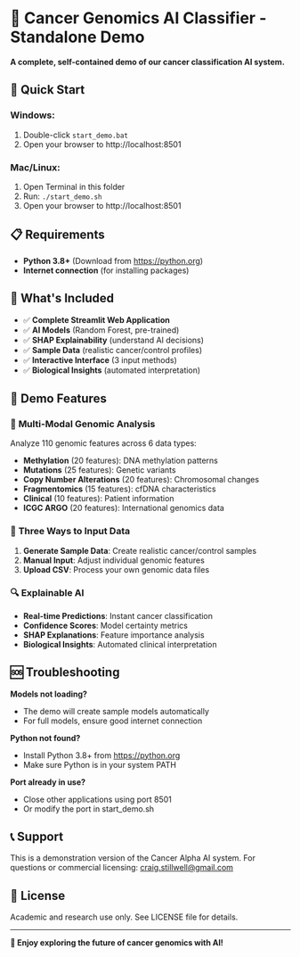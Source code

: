 # 🧬 Cancer Genomics AI Classifier - Standalone Demo

**A complete, self-contained demo of our cancer classification AI system.**

## 🚀 Quick Start

### Windows:
1. Double-click `start_demo.bat`
2. Open your browser to http://localhost:8501

### Mac/Linux:  
1. Open Terminal in this folder
2. Run: `./start_demo.sh`
3. Open your browser to http://localhost:8501

## 📋 Requirements

- **Python 3.8+** (Download from https://python.org)
- **Internet connection** (for installing packages)

## 🎯 What's Included

- ✅ **Complete Streamlit Web Application**
- ✅ **AI Models** (Random Forest, pre-trained)
- ✅ **SHAP Explainability** (understand AI decisions)
- ✅ **Sample Data** (realistic cancer/control profiles)
- ✅ **Interactive Interface** (3 input methods)
- ✅ **Biological Insights** (automated interpretation)

## 🔬 Demo Features

### 🧬 **Multi-Modal Genomic Analysis**
Analyze 110 genomic features across 6 data types:
- **Methylation** (20 features): DNA methylation patterns
- **Mutations** (25 features): Genetic variants
- **Copy Number Alterations** (20 features): Chromosomal changes
- **Fragmentomics** (15 features): cfDNA characteristics
- **Clinical** (10 features): Patient information
- **ICGC ARGO** (20 features): International genomics data

### 🎯 **Three Ways to Input Data**
1. **Generate Sample Data**: Create realistic cancer/control samples
2. **Manual Input**: Adjust individual genomic features
3. **Upload CSV**: Process your own genomic data files

### 🔍 **Explainable AI**
- **Real-time Predictions**: Instant cancer classification
- **Confidence Scores**: Model certainty metrics
- **SHAP Explanations**: Feature importance analysis
- **Biological Insights**: Automated clinical interpretation

## 🆘 Troubleshooting

**Models not loading?**
- The demo will create sample models automatically
- For full models, ensure good internet connection

**Python not found?**
- Install Python 3.8+ from https://python.org
- Make sure Python is in your system PATH

**Port already in use?**
- Close other applications using port 8501
- Or modify the port in start_demo.sh

## 📞 Support

This is a demonstration version of the Cancer Alpha AI system.
For questions or commercial licensing: craig.stillwell@gmail.com

## 📄 License

Academic and research use only. See LICENSE file for details.

---

**🎊 Enjoy exploring the future of cancer genomics with AI!**
